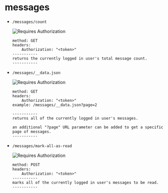 # messages

- `/messages/count`

 	![Requires Authorization](https://img.shields.io/badge/requires_authorization-yes-blue)
	```
	method: GET
  	headers:
 		Authorization: "<token>"
	-----------
	returns the currently logged in user's total message count.
	-----------
	```

- `/messages/__data.json`

 	![Requires Authorization](https://img.shields.io/badge/requires_authorization-yes-blue)
	```
	method: GET
 	headers:
 		Authorization: "<token>"
	example: /messages/__data.json?page=2
	
	-----------
	returns all of the currently logged in user's messages.

	an additional "?page" URL parameter can be added to get a specific page of messages.
	-----------
	```

- `/messages/mark-all-as-read`

 	![Requires Authorization](https://img.shields.io/badge/requires_authorization-yes-blue)
	```
	method: POST
  	headers:
 		Authorization: "<token>"
	-----------
	marks all of the currently logged in user's messages to be read.
	-----------
	```
